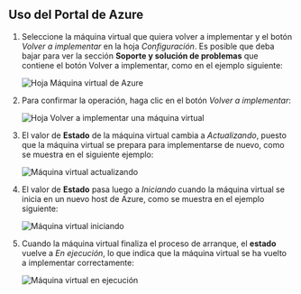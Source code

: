 ## <a name="use-the-azure-portal"></a>Uso del Portal de Azure
1. Seleccione la máquina virtual que quiera volver a implementar y el botón *Volver a implementar* en la hoja *Configuración*. Es posible que deba bajar para ver la sección **Soporte y solución de problemas** que contiene el botón Volver a implementar, como en el ejemplo siguiente:
   
    ![Hoja Máquina virtual de Azure](./media/virtual-machines-common-redeploy-to-new-node/vmoverview.png)
2. Para confirmar la operación, haga clic en el botón *Volver a implementar*:
   
    ![Hoja Volver a implementar una máquina virtual](./media/virtual-machines-common-redeploy-to-new-node/redeployvm.png)
3. El valor de **Estado** de la máquina virtual cambia a *Actualizando*, puesto que la máquina virtual se prepara para implementarse de nuevo, como se muestra en el siguiente ejemplo:
   
    ![Máquina virtual actualizando](./media/virtual-machines-common-redeploy-to-new-node/vmupdating.png)
4. El valor de **Estado** pasa luego a *Iniciando* cuando la máquina virtual se inicia en un nuevo host de Azure, como se muestra en el ejemplo siguiente:
   
    ![Máquina virtual iniciando](./media/virtual-machines-common-redeploy-to-new-node/vmstarting.png)
5. Cuando la máquina virtual finaliza el proceso de arranque, el **estado** vuelve a *En ejecución*, lo que indica que la máquina virtual se ha vuelto a implementar correctamente:
   
    ![Máquina virtual en ejecución](./media/virtual-machines-common-redeploy-to-new-node/vmrunning.png)

